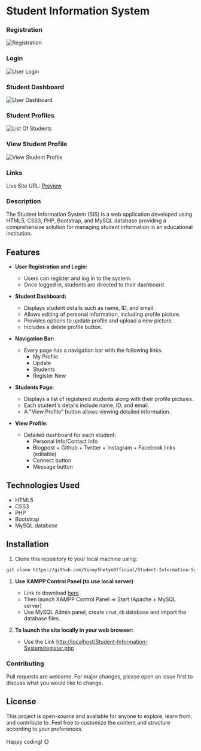 # Student Information System  
   
### Registration 
![Registration](https://github.com/VinayShetyeOfficial/Student-Information-System-PHP/assets/100470361/36df7c24-fad1-46f5-8629-70b004cd6cdd)
 
### Login
![User Login](https://github.com/VinayShetyeOfficial/Student-Information-System-PHP/assets/100470361/810ae0d0-fe06-4c2c-ad24-bbce9696ff33)

### Student Dashboard
![User Dashboard](https://github.com/VinayShetyeOfficial/Student-Information-System-PHP/assets/100470361/23ea8e17-3e6c-49ed-8818-0cca501028c8)

### Student Profiles
![List Of Students](https://github.com/VinayShetyeOfficial/Student-Information-System-PHP/assets/100470361/b26f187e-db75-4a48-b5af-9ce58392a6d4)

### View Student Profile
![View Student Profile](https://github.com/VinayShetyeOfficial/Student-Information-System-PHP/assets/100470361/7b46731f-4271-473d-b472-20b03168f0a6)


### Links
Live Site URL: [Preview](http://student-information-system53.infinityfreeapp.com/index.php)

### Description
The Student Information System (SIS) is a web application developed using HTML5, CSS3, PHP, Bootstrap, and MySQL database providing a comprehensive solution for managing student information in an educational institution.

## Features

- **User Registration and Login:**
  - Users can register and log in to the system.
  - Once logged in, students are directed to their dashboard.

- **Student Dashboard:**
  - Displays student details such as name, ID, and email.
  - Allows editing of personal information, including profile picture.
  - Provides options to update profile and upload a new picture.
  - Includes a delete profile button.

- **Navigation Bar:**
  - Every page has a navigation bar with the following links:
    - My Profile
    - Update
    - Students
    - Register New

- **Students Page:**
  - Displays a list of registered students along with their profile pictures.
  - Each student's details include name, ID, and email.
  - A "View Profile" button allows viewing detailed information.

- **View Profile:**
  - Detailed dashboard for each student:
    - Personal Info/Contact Info
    - Blogpost + Github + Twitter + Instagram + Facebook links (editable)
    - Connect button
    - Message button

## Technologies Used

- HTML5
- CSS3
- PHP
- Bootstrap
- MySQL database

## Installation

1. Clone this repository to your local machine using:
  ```bash
  git clone https://github.com/VinayShetyeOfficial/Student-Information-System-PHP.git
  ```

1. **Use XAMPP Control Panel (to use local server)**
   - Link to download [here](https://www.apachefriends.org/download.html)
   - Then launch XAMPP Control Panel => Start (Apache + MySQL server)
   - Use MySQL Admin panel, create `crud_db` database and import the database files.

2. **To launch the site locally in your web browser:**
   - Use the Link [http://localhost/Student-Information-System/register.php](http://localhost/Student-Information-System/register.php)

### Contributing
Pull requests are welcome. For major changes, please open an issue first to discuss what you would like to change.

## License
This project is open-source and available for anyone to explore, learn from, and contribute to.
Feel free to customize the content and structure according to your preferences. <br><br> Happy coding! 😊
